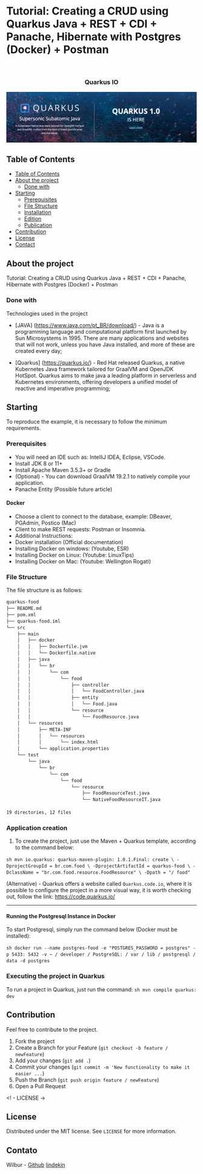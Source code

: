
# Tutorial: Creating a CRUD using Quarkus Java + REST + CDI + Panache, Hibernate with Postgres (Docker) + Postman
<!-- PROJECT LOGO -->
<br />
<p align="center">
  <a href="https://quarkus.io">
  </a>
  <h3 align="center">Quarkus IO</h3>
</p>

![List of Repositories](/assets/quarkus-logo.png)

<!-- TABLE OF CONTENTS -->

## Table of Contents

- [Table of Contents](#tabela-de-conte%C3%BAdo)
- [About the project](#sobre-o-projeto)
  - [Done with](#feito-com)
- [Starting](#come%C3%A7ando)
  - [Prerequisites](#pr%C3%A9-requisitos)
  - [File Structure](#estrutura-de-arquivos)
  - [Installation](#instala%C3%A7%C3%A3o)
  - [Edition](#edi%C3%A7%C3%A3o)
  - [Publication](#publica%C3%A7%C3%A3o)
- [Contribution](#contribui%C3%A7%C3%A3o)
- [License](#licen%C3%A7a)
- [Contact](#contato)

<!-- ABOUT THE PROJECT -->

## About the project

Tutorial: Creating a CRUD using Quarkus Java + REST + CDI + Panache, Hibernate with Postgres (Docker) + Postman

### Done with

Technologies used in the project

- [JAVA] (https://www.java.com/pt_BR/download/) - Java is a programming language and computational platform first launched by Sun Microsystems in 1995. There are many applications and websites that will not work, unless you have Java installed, and more of these are created every day;

- [Quarkus] (https://quarkus.io/) - Red Hat released Quarkus, a native Kubernetes Java framework tailored for GraalVM and OpenJDK HotSpot. Quarkus aims to make java a leading platform in serverless and Kubernetes environments, offering developers a unified model of reactive and imperative programming;

<!-- GETTING STARTED -->

## Starting

To reproduce the example, it is necessary to follow the minimum requirements.

### Prerequisites

  - You will need an IDE such as: IntelliJ IDEA, Eclipse, VSCode.
  - Install JDK 8 or 11+
  - Install Apache Maven 3.5.3+ or Gradle
  - (Optional) - You can download GraalVM 19.2.1 to natively compile your application.
  - Panache Entity (Possible future article)

  #### Docker
  - Choose a client to connect to the database, example: DBeaver, PGAdmin, Postico (Mac)
  - Client to make REST requests: Postman or Insomnia.
  - Additional Instructions:
  - Docker installation (Official documentation)
  - Installing Docker on windows: (Youtube, ESR)
  - Installing Docker on Linux: (Youtube: LinuxTips)
  - Installing Docker on Mac: (Youtube: Wellington Rogati)

### File Structure

The file structure is as follows:

```bash
quarkus-food
├── README.md
├── pom.xml
├── quarkus-food.iml
└── src
    ├── main
    │   ├── docker
    │   │   ├── Dockerfile.jvm
    │   │   └── Dockerfile.native
    │   ├── java
    │   │   └── br
    │   │       └── com
    │   │           └── food
    │   │               ├── controller
    │   │               │   └── FoodController.java
    │   │               ├── entity
    │   │               │   └── Food.java
    │   │               └── resource
    │   │                   └── FoodResource.java
    │   └── resources
    │       ├── META-INF
    │       │   └── resources
    │       │       └── index.html
    │       └── application.properties
    └── test
        └── java
            └── br
                └── com
                    └── food
                        └── resource
                            ├── FoodResourceTest.java
                            └── NativeFoodResourceIT.java

19 directories, 12 files
```

### Application creation

1. To create the project, just use the Maven + Quarkus template, according to the command below:

`` sh
mvn io.quarkus: quarkus-maven-plugin: 1.0.1.Final: create \
      -DprojectGroupId = br.com.food \
      -DprojectArtifactId = quarkus-food \
      -DclassName = "br.com.food.resource.FoodResource" \
      -Dpath = "/ food"
``

(Alternative) - Quarkus offers a website called `Quarkus.code.io`, where it is possible to configure the project in a more visual way, it is worth checking out, follow the link: https://code.quarkus.io/

---

#### Running the Postgresql Instance in Docker

To start Postgresql, simply run the command below (Docker must be installed):

`` sh
docker run --name postgres-food -e "POSTGRES_PASSWORD = postgres" -p 5433: 5432 -v ~ / developer / PostgreSQL: / var / lib / postgresql / data -d postgres
``

### Executing the project in Quarkus

To run a project in Quarkus, just run the command:
`` sh
mvn compile quarkus: dev
``

<!-- CONTRIBUTING -->

## Contribution

Feel free to contribute to the project.

1. Fork the project
2. Create a Branch for your Feature (`git checkout -b feature / newFeature`)
3. Add your changes (`git add .`)
4. Commit your changes (`git commit -m 'New functionality to make it easier ...`)
5. Push the Branch (`git push origin feature / newFeature`)
6. Open a Pull Request

<! - LICENSE ->

## License

Distributed under the MIT license. See `LICENSE` for more information.

<!-- CONTACT -->

## Contato

Wilbur - 
[Github](https://github.com/jhowilbur)
[lindekin](https://www.linkedin.com/in/wilbur-dev/)
